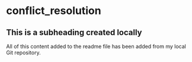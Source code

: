 # conflict_resolution

 ## This is a subheading created locally

  All of this content added to the readme file has been added from my local Git repository.